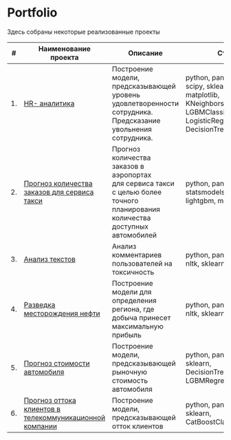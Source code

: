 # Portfolio

Здесь собраны некоторые реализованные проекты

| #    | Наименование проекта                | Описание                                                     | Стек                                                         |
| ---- | ------------------------------------------------------------ | ------------------------------------------------------------ | ------------------------------------------------------------ |
| 1.   | [HR- аналитика](https://github.com/volodina-ds/study_projects/tree/main/HR-Analytics) | Построение модели, предсказывающей <br/>уровень удовлетворенности сотрудника. <br/> Предсказание увольнения сотрудника. | python, pandas, numpy, scipy, sklearn, matplotlib, KNeighborsClassifier, LGBMClassifier, LogisticRegression, DecisionTreeClassifier        |
| 2.   | [Прогноз количества заказов для сервиса такси](https://github.com/volodina-ds/study_projects/tree/main/Taxi) | Прогноз количества заказов в аэропортах <br/>для сервиса такси с целью более точного планирования количества доступных <br/>автомобилей | python, pandas, numpy, statsmodels, sklearn, lightgbm, matplotlib |
| 3.   | [Анализ текстов](https://github.com/aq2003/Portfolio/tree/main/Analyzing%20Texts) | Анализ комментариев пользователей на токсичность             | python, pandas, numpy, nltk, sklearn, CatBoost |
| 4.   | [Разведка месторождения нефти](https://github.com/volodina-ds/study_projects/tree/main/Oil_Well_Development) | Построение модели для определения региона, где добыча принесет максимальную прибыль             | python, pandas, numpy, nltk, sklearn, Ridge |
| 5.   | [Прогноз стоимости  автомобиля](https://github.com/volodina-ds/study_projects/tree/main/Used_cars) | Построение модели, предсказывающей рыночную стоимость автомобиля             | python, pandas, numpy, sklearn, DecisionTreeRegression, LGBMRegressor|
| 6.   | [Прогноз оттока клиентов в телекоммуникационной компании](https://github.com/volodina-ds/study_projects/tree/main/Used_cars) | Построение модели, предсказывающей отток клиентов           | python, pandas, numpy, sklearn,  CatBoostClassifier|
